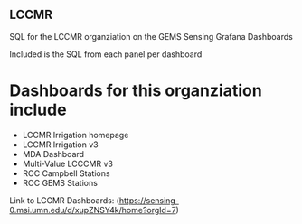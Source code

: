 ## LCCMR

 SQL for the LCCMR organziation on the GEMS Sensing Grafana Dashboards

 Included is the SQL from each panel per dashboard


 # Dashboards for this organziation include

 - LCCMR Irrigation homepage
 - LCCMR Irrigation v3
 - MDA Dashboard
 - Multi-Value LCCCMR v3
 - ROC Campbell Stations
 - ROC GEMS Stations
    
 Link to LCCMR Dashboards: (https://sensing-0.msi.umn.edu/d/xupZNSY4k/home?orgId=7)
